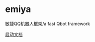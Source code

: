 # emiya
敏捷QQ机器人框架/a fast Qbot framework

[启动文档](https://github.com/Lixeer/emiya/blob/e3baca94461f6fd6d145bfc1d6dee4f640f43869/docs/%E5%90%AF%E5%8A%A8%E6%96%87%E6%A1%A3.md)
